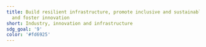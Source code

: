 ```yaml
---
title: Build resilient infrastructure, promote inclusive and sustainable industrialization
  and foster innovation
short: Industry, innovation and infrastructure
sdg_goal: '9'
color: '#fd6925'
---
```


